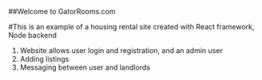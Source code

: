 ##Welcome to GatorRooms.com

#This is an example of a housing rental site created with React framework, Node backend

1. Website allows user login and registration, and an admin user
2. Adding listings 
3. Messaging between user and landlords

